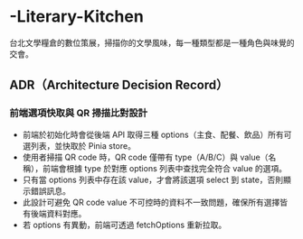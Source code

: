 # -Literary-Kitchen
台北文學糧倉的數位策展，掃描你的文學風味，每一種類型都是一種角色與味覺的交會。


## ADR（Architecture Decision Record）

### 前端選項快取與 QR 掃描比對設計

- 前端於初始化時會從後端 API 取得三種 options（主食、配餐、飲品）所有可選列表，並快取於 Pinia store。
- 使用者掃描 QR code 時，QR code 僅帶有 type（A/B/C）與 value（名稱），前端會根據 type 於對應 options 列表中查找完全符合 value 的選項。
- 只有當 options 列表中存在該 value，才會將該選項 select 到 state，否則顯示錯誤訊息。
- 此設計可避免 QR code value 不可控時的資料不一致問題，確保所有選擇皆有後端資料對應。
- 若 options 有異動，前端可透過 fetchOptions 重新拉取。

